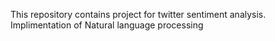 This repository contains project for twitter sentiment analysis.
Implimentation of Natural language processing
